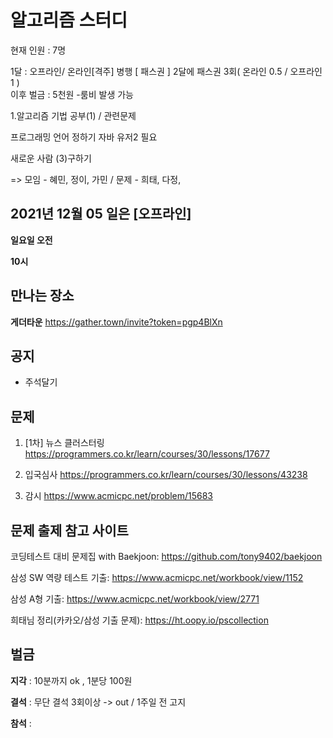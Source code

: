 # 알고리즘 스터디

현재 인원 : 7명

1달 : 오프라인/ 온라인[격주]  병행
      [ 패스권 ]
      2달에 패스권 3회( 온라인 0.5 / 오프라인 1 )   
      이후 벌금 : 5천원
      -룸비 발생 가능

1.알고리즘 기법 공부(1) / 관련문제    

프로그래밍 언어 정하기
자바  유저2 필요

새로운 사람  (3)구하기

=> 모임 - 혜민, 정이, 가민 
 / 문제 - 희태, 다정,


## 2021년 12월 05 일은 [오프라인]

__일요일 오전__

__10시__


## 만나는 장소

__게더타운__
https://gather.town/invite?token=pgp4BlXn

## 공지

- 주석달기


## 문제

1. [1차] 뉴스 클러스터링
https://programmers.co.kr/learn/courses/30/lessons/17677

2. 입국심사
https://programmers.co.kr/learn/courses/30/lessons/43238

3. 감시
https://www.acmicpc.net/problem/15683



## 문제 출제 참고 사이트 
코딩테스트 대비 문제집 with Baekjoon: https://github.com/tony9402/baekjoon

삼성 SW 역량 테스트 기출: https://www.acmicpc.net/workbook/view/1152

삼성 A형 기출: https://www.acmicpc.net/workbook/view/2771

희태님 정리(카카오/삼성 기출 문제): https://ht.oopy.io/pscollection


## 벌금
__지각__ :  10분까지 ok , 1분당 100원

__결석__ : 무단 결석 3회이상  -> out / 1주일 전 고지

__참석__ : 
